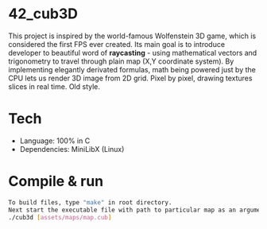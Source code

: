 # 42_cub3D

This project is inspired by the world-famous Wolfenstein 3D game, which is
considered the first FPS ever created. Its main goal is to introduce developer to beautiful word of **raycasting** - using mathematical vectors and trigonometry to travel through plain map (X,Y coordinate system). By implementing elegantly derivated formulas, math being powered just by the CPU lets us render 3D image from 2D grid. Pixel by pixel, drawing textures slices in real time. Old style.

# Tech
- Language: 100% in C
- Dependencies: MiniLibX (Linux)

# Compile & run
```bash
To build files, type "make" in root directory.
Next start the executable file with path to particular map as an argument. (examples loaded in assets)
./cub3d [assets/maps/map.cub]

